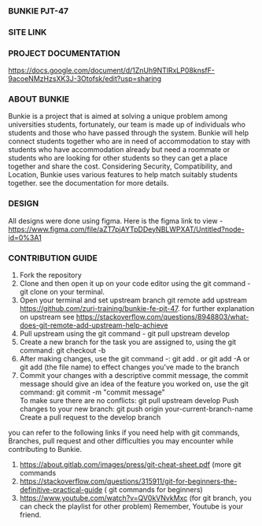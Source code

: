 ### BUNKIE PJT-47
### SITE LINK


### PROJECT DOCUMENTATION
https://docs.google.com/document/d/1ZnUh9NTlRxLP08knsfF-9acoeNMzHzsXK3J-3Otofsk/edit?usp=sharing

### ABOUT BUNKIE
Bunkie is a project that is aimed at solving a unique problem among universities students, fortunately, our team is made up of individuals who students and those who have passed through the system. 
Bunkie will help connect students together who are in need of accommodation to stay with students who have accommodation already but need a roommate or students who are looking for other students so they can get a place together and share the cost.
Considering Security, Compatibility, and Location, Bunkie uses various features to help match suitably students together. see the documentation for more details.
### DESIGN
All designs were done using figma. Here is the figma link to view - https://www.figma.com/file/aZT7pjAYTpDDeyNBLWPXAT/Untitled?node-id=0%3A1

### CONTRIBUTION GUIDE
1. Fork the repository
2. Clone and then open it up on your code editor using the git command - git clone <url of repo> on your terminal.
3. Open your terminal and set upstream branch git remote add upstream https://github.com/zuri-training/bunkie-fe-pjt-47. for further explanation on upstream see https://stackoverflow.com/questions/8948803/what-does-git-remote-add-upstream-help-achieve
4. Pull upstream  using the git command - git pull upstream develop
5. Create a new branch for the task you are assigned to, using the git command:  git checkout -b <branch name>
6. After making changes, use the git command -: git add . or git add -A or git add (the file name) to effect changes you've made to the branch
7. Commit your changes with a descriptive commit message, the commit message should give an idea of the feature you worked on, use the git command:  git commit -m "commit message"  
To make sure there are no conflicts: git pull upstream develop
Push changes to your new branch: git push origin your-current-branch-name
Create a pull request to the develop branch


you can refer to the following links if you need help with git commands, Branches, pull request and other difficulties you may encounter while contributing to Bunkie.
1. https://about.gitlab.com/images/press/git-cheat-sheet.pdf (more git commands
2. https://stackoverflow.com/questions/315911/git-for-beginners-the-definitive-practical-guide ( git commands for beginners)
3. https://www.youtube.com/watch?v=QV0kVNvkMxc (for git branch, you can check the playlist for other problem) Remember,  Youtube is your friend.